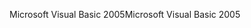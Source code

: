 <span data-ttu-id="a8d4a-101">Microsoft Visual Basic 2005</span><span class="sxs-lookup"><span data-stu-id="a8d4a-101">Microsoft Visual Basic 2005</span></span>
